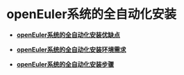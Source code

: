 # openEuler系统的全自动化安装<a name="ZH-CN_TOPIC_0187280627"></a>

-   **[openEuler系统的全自动化安装优缺点](openEuler系统的全自动化安装优缺点.md)**  

-   **[openEuler系统的全自动化安装环境需求](openEuler系统的全自动化安装环境需求.md)**  

-   **[openEuler系统的全自动化安装步骤](openEuler系统的全自动化安装步骤.md)**  


